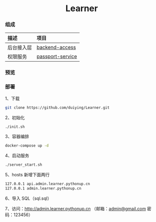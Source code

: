 <h1 align="center">
    Learner
    <br>
</h1>

### 组成

| 描述 | 项目 |  
| :--- | :---- |
| 后台接入层 | [backend-access](https://github.com/duiying/backend-access) | 
| 权限服务 | [passport-service](https://github.com/duiying/passport-service) | 

### 预览

### 部署

1、下载

```sh
git clone https://github.com/duiying/Learner.git
```

2、初始化
```sh
./init.sh
```

3、容器编排
```sh
docker-compose up -d
```

4、启动服务
```sh
./server_start.sh
```

5、hosts 新增下面两行
```sh
127.0.0.1 api.admin.learner.pythonup.cn
127.0.0.1 admin.learner.pythonup.cn
```
6、导入 SQL（sql.sql）  

7、访问：http://admin.learner.pythonup.cn （邮箱：admin@gmail.com 密码：123456）